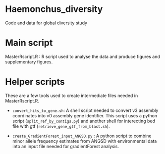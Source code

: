 # Haemonchus_diversity
Code and data for global diversity study

# Main script
MasterRscript.R : R script used to analyse the data and produce figures and supplementary figures.

# Helper scripts
These are a few tools used to create intermediate files needed in MasterRscript.R.

* ``` convert_hits_to_gene.sh ```:
A shell script needed to convert v3 assembly coordinates into v0 assembly gene identifier. This script uses a python script (```split_ref_by_contigs.py```) and another shell for interecting bed file with gtf (```retrieve_gene_gtf_from_blast.sh```).

* ``` create_GradientForest_input_ANGSD.py ``` :
A python script to combine minor allele frequency estimates from ANGSD with environmental data into an input file needed for gradientForest analysis. 
